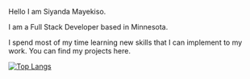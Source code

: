 Hello I am Siyanda Mayekiso. 

 I am a Full Stack Developer based in Minnesota.
 
 I spend most of my time learning new skills that I can implement to my work. You can find my projects here.
 
 [![Top Langs](https://github-readme-stats.vercel.app/api/top-langs/?username=SiyandaMaykiso&layout=compact&theme=react&langs_count=10&hide=sass)](https://github.com/anuraghazra/github-readme-stats)  
